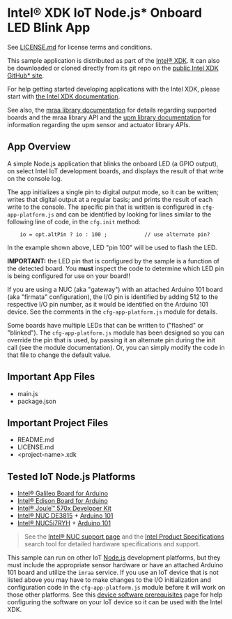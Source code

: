 Intel® XDK IoT Node.js\* Onboard LED Blink App
==============================================

See [LICENSE.md](LICENSE.md) for license terms and conditions.

This sample application is distributed as part of the
[Intel® XDK](http://xdk.intel.com). It can also be downloaded
or cloned directly from its git repo on the
[public Intel XDK GitHub\* site](https://github.com/gomobile).

For help getting started developing applications with the
Intel XDK, please start with
[the Intel XDK documentation](https://software.intel.com/en-us/xdk/docs).

See also, the
[mraa library documentation](https://iotdk.intel.com/docs/master/mraa/index.html)
for details regarding supported boards and the mraa library API and the
[upm library documentation](https://iotdk.intel.com/docs/master/upm/) for
information regarding the upm sensor and actuator library APIs.

App Overview
------------

A simple Node.js application that blinks the onboard LED (a GPIO output),
on select Intel IoT development boards, and displays the result of that write
on the console log.

The app initializes a single pin to digital output mode, so it can be written;
writes that digital output at a regular basis; and prints the result of each
write to the console. The specific pin that is written is configured in
`cfg-app-platform.js` and can be identified by looking for lines similar to the
following line of code, in the `cfg.init` method:

~~~~~~~~~~~~~~~~~~~~~~~~~~~~~~~~~~~~~~~~~~~~~~~~~~~~~~~~~~~~~~~~~~~~~~~~~~~~~~~~
    io = opt.altPin ? io : 100 ;            // use alternate pin?
~~~~~~~~~~~~~~~~~~~~~~~~~~~~~~~~~~~~~~~~~~~~~~~~~~~~~~~~~~~~~~~~~~~~~~~~~~~~~~~~

In the example shown above, LED "pin 100" will be used to flash the LED.

**IMPORTANT:** the LED pin that is configured by the sample is a function of
the detected board. You **must** inspect the code to determine which LED pin
is being configured for use on your board!!

If you are using a NUC (aka "gateway") with an attached Arduino 101 board (aka
"firmata" configuration), the I/O pin is identified by adding 512 to the
respective I/O pin number, as it would be identified on the Arduino 101
device. See the comments in the `cfg-app-platform.js` module for details.

Some boards have multiple LEDs that can be written to ("flashed" or
"blinked"). The `cfg-app-platform.js` module has been designed so you can
override the pin that is used, by passing it an alternate pin during the init
call (see the module documentation). Or, you can simply modify the code in
that file to change the default value.

Important App Files
-------------------

* main.js
* package.json

Important Project Files
-----------------------

* README.md
* LICENSE.md
* \<project-name\>.xdk

Tested IoT Node.js Platforms
----------------------------

* [Intel® Galileo Board for Arduino](http://intel.com/galileo)
* [Intel® Edison Board for Arduino](http://intel.com/edison)
* [Intel® Joule™ 570x Developer Kit](http://intel.com/joule)
* [Intel® NUC DE3815] + [Arduino 101](http://intel.com/arduino)
* [Intel® NUC5i7RYH] + [Arduino 101](http://intel.com/arduino)

[Intel® NUC DE3815]: http://ark.intel.com/products/78577/Intel-NUC-Kit-DE3815TYKHE
[Intel® NUC5i7RYH]: https://ark.intel.com/products/87570/Intel-NUC-Kit-NUC5i7RYH

> See the [Intel® NUC support page](http://www.intel.com/nucsupport)
> and the [Intel Product Specifications](http://ark.intel.com/) search tool
> for detailed hardware specifications and support.

This sample can run on other IoT [Node.js](http://nodejs.org) development
platforms, but they must include the appropriate sensor hardware or have an
attached Arduino 101 board and utilize the `imraa` service. If you use an IoT
device that is not listed above you may have to make changes to the I/O
initialization and configuration code in the `cfg-app-platform.js` module
before it will work on those other platforms. See this
[device software prerequisites][1] page for help configuring the software on
your IoT device so it can be used with the Intel XDK.

[1]: https://software.intel.com/en-us/xdk/docs/target-device-software-prereqs
